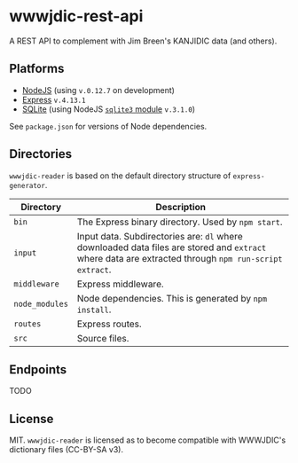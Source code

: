 # wwwjdic-rest-api
A REST API to complement with Jim Breen's KANJIDIC data (and others).

## Platforms
- [NodeJS](https://nodejs.org) (using `v.0.12.7` on development)
- [Express](http://expressjs.com) `v.4.13.1`
- [SQLite](https://www.sqlite.org/index.html) (using NodeJS [`sqlite3` module](https://www.npmjs.com/package/sqlite3) `v.3.1.0`)

See `package.json` for versions of Node dependencies.

## Directories

`wwwjdic-reader` is based on the default directory structure of `express-generator`.

| Directory      | Description                                                                                                                                          |
|----------------|------------------------------------------------------------------------------------------------------------------------------------------------------|
| `bin`          | The Express binary directory. Used by `npm start`.                                                                                                   |
| `input`        | Input data. Subdirectories are: `dl` where downloaded data files are stored and `extract` where data are extracted through `npm run-script extract`. |
| `middleware`   | Express middleware.                                                                                                                                  |
| `node_modules` | Node dependencies. This is generated by `npm install`.                                                                                               |
| `routes`       | Express routes.                                                                                                                                      |
| `src`          | Source files.                                                                                                                                        |

## Endpoints

TODO

## License

MIT. `wwwjdic-reader` is licensed as to become compatible with WWWJDIC's dictionary files (CC-BY-SA v3).
